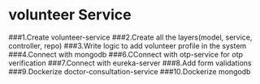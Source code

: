 # volunteer Service

###1.Create volunteer-service
###2.Create all the layers(model, service, controller, repo)
###3.Write logic to add volunteer profile in the system
###4.Connect with mongodb
###6.CConnect with otp-service for otp verification
###7.Connect with eureka-server
###8.Add form validations
###9.Dockerize doctor-consultation-service
###10.Dockerize mongodb



